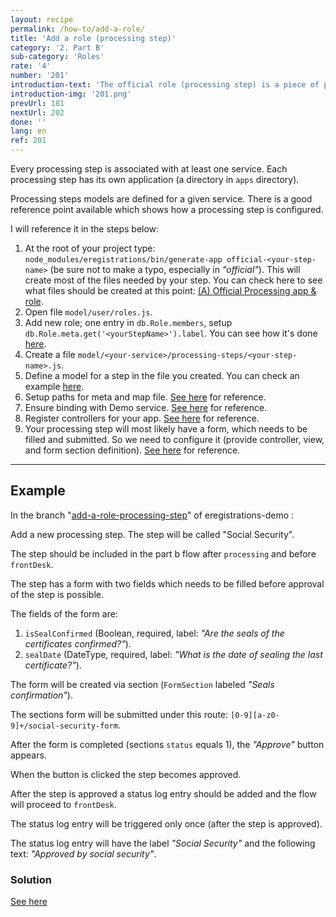 ```yaml
---
layout: recipe
permalink: /how-to/add-a-role/
title: 'Add a role (processing step)'
category: '2. Part B'
sub-category: 'Roles'
rate: '4'
number: '201'
introduction-text: 'The official role (processing step) is a piece of part b flow. Actually you can think of part b as a collection of processing steps.'
introduction-img: '201.png'
prevUrl: 181
nextUrl: 202
done: ''
lang: en
ref: 201
---
```


Every processing step is associated with at least one service. Each processing step has its own application (a directory in `apps` directory).

Processing steps models are defined for a given service. There is a good reference point available which shows how a processing step is configured.

I will reference it in the steps below:

1. At the root of your project type: `node_modules/eregistrations/bin/generate-app official-<your-step-name>` (be sure not to make a typo, especially in *"official"*).
This will create most of the files needed by your step. You can check here to see what files should be created at this point: [(A) Official Processing app & role](https://github.com/egovernment/eregistrations-demo/commit/b1d460489c70093bf0cc58af54b011434d989594).
2. Open file `model/user/roles.js`.
3. Add new role; one entry in `db.Role.members`, setup `db.Role.meta.get('<yourStepName>').label`. You can see how it's done [here](https://github.com/egovernment/eregistrations-demo/commit/3256210ab5f2284418ffee5e8f1468b3c2cad009).
4. Create a file `model/<your-service>/processing-steps/<your-step-name>.js`.
5. Define a model for a step in the file you created. You can check an example [here](https://github.com/egovernment/eregistrations-demo/blob/577c87c07a8077af1e849218c89f8f249774f890/model/business-process-demo/processing-steps/processing.js).
6. Setup paths for meta and map file. [See here](https://github.com/egovernment/eregistrations-demo/commit/577c87c07a8077af1e849218c89f8f249774f890) for reference.
7. Ensure binding with Demo service. [See here](https://github.com/egovernment/eregistrations-demo/commit/0dbb6e43db3a599fe3274da9d14f02a088602579) for reference.
8. Register controllers for your app. [See here](https://github.com/egovernment/eregistrations-demo/commit/fbdf2890eea6689c418187f8d58187733552fcbf) for reference.
9. Your processing step will most likely have a form, which needs to be filled and submitted.
So we need to configure it (provide controller, view, and form section definition). [See here](https://github.com/egovernment/eregistrations-demo/commit/15c01b74497816510f055b674c2c6787dc7cbf63) for reference.

---

## Example

In the branch "[add-a-role-processing-step](https://github.com/egovernment/eregistrations-demo/tree/add-a-role-processing-step)" of eregistrations-demo :

Add a new processing step. The step will be called "Social Security".

The step should be included in the part b flow after `processing` and before `frontDesk`.

The step has a form with two fields which needs to be filled before approval of the step is possible.

The fields of the form are:

1. `isSealConfirmed` (Boolean, required, label: *"Are the seals of the certificates confirmed?"*).
2. `sealDate` (DateType, required, label: *"What is the date of sealing the last certificate?"*).

The form will be created via section (`FormSection` labeled *"Seals confirmation"*).

The sections form will be submitted under this route: `[0-9][a-z0-9]+/social-security-form`.

After the form is completed (sections `status` equals 1), the *"Approve"* button appears.

When the button is clicked the step becomes approved.

After the step is approved a status log entry should be added and the flow will proceed to `frontDesk`.

The status log entry will be triggered only once (after the step is approved).

The status log entry will have the label *"Social Security"* and the following text: *"Approved by social security"*.


### Solution

[See here](https://github.com/egovernment/eregistrations-demo/compare/add-a-role-processing-step...add-a-role-processing-step-solution#files)
